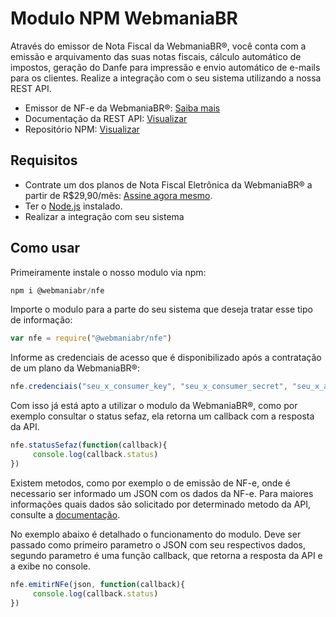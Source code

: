 # Modulo NPM WebmaniaBR

Através do emissor de Nota Fiscal da WebmaniaBR®, você conta com a emissão e arquivamento das suas notas fiscais, cálculo automático de impostos, geração do Danfe para impressão e envio automático de e-mails para os clientes. Realize a integração com o seu sistema utilizando a nossa REST API.

- Emissor de NF-e da WebmaniaBR®: [Saiba mais](https://webmaniabr.com/smartsales/nota-fiscal-eletronica/)
- Documentação da REST API: [Visualizar](https://webmaniabr.com/docs/rest-api-nfe/)
- Repositório NPM: [Visualizar]()

## Requisitos
- Contrate um dos planos de Nota Fiscal Eletrônica da WebmaniaBR® a partir de R$29,90/mês: [Assine agora mesmo](https://webmaniabr.com/smartsales/nota-fiscal-eletronica/).
- Ter o [Node.js](https://www.npmjs.com/get-npm) instalado.
- Realizar a integração com seu sistema

## Como usar
Primeiramente instale o nosso modulo via npm:
```js
npm i @webmaniabr/nfe
```

Importe o modulo para a parte do seu sistema que deseja tratar esse tipo de informação:
```js
var nfe = require("@webmaniabr/nfe")
```

Informe as credenciais de acesso que é disponibilizado após a contratação de um plano da WebmaniaBR®:
```js
nfe.credenciais("seu_x_consumer_key", "seu_x_consumer_secret", "seu_x_access_token", "seu_x_access_token_secret")
```

Com isso já está apto a utilizar o modulo da WebmaniaBR®, como por exemplo consultar o status sefaz, ela retorna um callback com a resposta da API.
```js
nfe.statusSefaz(function(callback){
     console.log(callback.status)
})
```

Existem metodos, como por exemplo o de emissão de NF-e, onde é necessario ser informado um JSON com os dados da NF-e. Para maiores informações quais dados são solicitado por determinado metodo da API, consulte a [documentação](https://webmaniabr.com/docs/rest-api-nfe/).

No exemplo abaixo é detalhado o funcionamento do modulo. Deve ser passado como primeiro parametro o JSON com seu respectivos dados, segundo parametro é uma função callback, que retorna a resposta da API e a exibe no console.
```js
nfe.emitirNFe(json, function(callback){
     console.log(callback.status)
})
```
